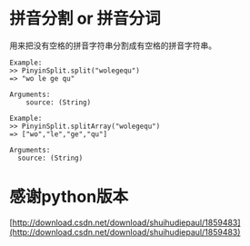 拼音分割 or 拼音分词
======

用来把没有空格的拼音字符串分割成有空格的拼音字符串。

```
Example:
>> PinyinSplit.split("wolegequ")
=> "wo le ge qu"

Arguments:
	source: (String)

Example:
>> PinyinSplit.splitArray("wolegequ")
=> ["wo","le","ge","qu"]

Arguments:
  source: (String)
```

感谢python版本
====
[http://download.csdn.net/download/shuihudiepaul/1859483](http://download.csdn.net/download/shuihudiepaul/1859483)


